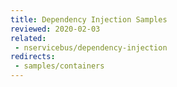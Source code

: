 ```yaml
---
title: Dependency Injection Samples
reviewed: 2020-02-03
related:
 - nservicebus/dependency-injection
redirects:
 - samples/containers
---
```

